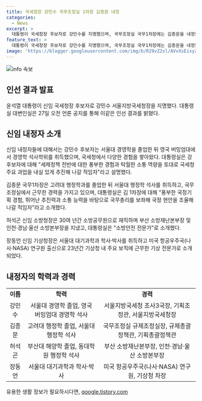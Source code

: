 ```yaml
---
title: 국세청장 강민수 국무조정실 1차장 김종문 내정
categories:
  - News
excerpt: >
  대통령이 국세청장 후보자로 강민수를 지명했으며, 국무조정실 국무1차장에는 김종문을 내정했다. 또한 소방청장과 기상청장에 허석곤과 장동언을 각각 내정했다. 강민수는 경영학과 석사 학위 소지하고, 김종문은 국정기획 경험이 풍부하며, 허석곤은 30년 간의 소방 경력을 보유하고, 장동언은 기상청 내 주요 보직에서 23년간 근무한 경력을 갖고 있다. 대통령실은 모든 후보자들을 적임자로 소개했다.
feature_text: >
  대통령이 국세청장 후보자로 강민수를 지명했으며, 국무조정실 국무1차장에는 김종문을 내정했다. 또한 소방청장과 기상청장에 허석곤과 장동언을 각각 내정했다. 강민수는 경영학과 석사 학위 소지하고, 김종문은 국정기획 경험이 풍부하며, 허석곤은 30년 간의 소방 경력을 보유하고, 장동언은 기상청 내 주요 보직에서 23년간 근무한 경력을 갖고 있다. 대통령실은 모든 후보자들을 적임자로 소개했다.
image: 'https://blogger.googleusercontent.com/img/b/R29vZ2xl/AVvXsEixyZcFfHzMRdzZMjFBmAUKJYCLCGyLL1o632UiGVXcaFdKo_bkvkuCioo0uUKlGfBVcT3P84aROyZIXSBEx3Aw5nCQ3pTgDom1WDC4m8eifvWiAmWEEVb4x6G_l8C0QH225ldMjyaFvpxGEBGNO37VmDTDMHGhJPq73UglMfDca1-0aw/s1600/blogspot.png'
---
```


<p><img src="https://blogger.googleusercontent.com/img/b/R29vZ2xl/AVvXsEixyZcFfHzMRdzZMjFBmAUKJYCLCGyLL1o632UiGVXcaFdKo_bkvkuCioo0uUKlGfBVcT3P84aROyZIXSBEx3Aw5nCQ3pTgDom1WDC4m8eifvWiAmWEEVb4x6G_l8C0QH225ldMjyaFvpxGEBGNO37VmDTDMHGhJPq73UglMfDca1-0aw/s1600/blogspot.png" alt="info 속보" /></p>

<h2 data-ke-size="size26">인선 결과 발표</h2>

<p data-ke-size="size16">윤석열 대통령이 신임 국세청장 후보자로 강민수 서울지방국세청장을 지명했다. 대통령실 대변인실은 27일 오전 언론 공지를 통해 이같은 인선 결과를 밝혔다.</p>

<h2 data-ke-size="size26">신임 내정자 소개</h2>

<p data-ke-size="size16">신임 내정자들에 대해서는 강민수 후보자는 서울대 경영학을 졸업한 뒤 영국 버밍엄대에서 경영학 석사학위를 취득했으며, 국세청에서 다양한 경험을 쌓아왔다. 대통령실은 강 후보자에 대해 "세제정책 전반에 대한 풍부한 경험과 탁월한 소통 역량을 토대로 국세청 주요 과업을 내실 있게 추진해 나갈 적임자"라고 설명했다.</p>

<p data-ke-size="size16">김종문 국무1차장은 고려대 행정학과를 졸업한 뒤 서울대 행정학 석사를 취득하고, 국무조정실에서 근무한 경력을 가지고 있으며, 대통령실은 김 1차장에 대해 "풍부한 국정기획 경험, 뛰어난 추진력과 소통 능력을 바탕으로 국무총리를 보좌해 국정 현안을 조율해 나갈 적임자"라고 소개했다.</p>

<p data-ke-size="size16">허석곤 신임 소방청장은 30여 년간 소방공무원으로 재직하며 부산 소방재난본부장 및 인천·경남·울산 소방본부장을 지냈고, 대통령실은 "소방안전 전문가"로 소개했다.</p>

<p data-ke-size="size16">장동언 신임 기상청장은 서울대 대기과학과 학사·박사를 취득하고 미국 항공우주국(나사·NASA) 연구원 출신으로 23년간 기상청 내 주요 보직에 근무한 기상 전문가로 소개되었다.</p>

<h2 data-ke-size="size26">내정자의 학력과 경력</h2>

<table>
  <tr>
    <td style="text-align: center; height: 17px;"><b>이름</b></td>
    <td style="text-align: center; height: 17px;"><b>학력</b></td>
    <td style="text-align: center; height: 17px;"><b>경력</b></td>
  </tr>
  <tr>
    <td style="text-align: center; height: 17px;">강민수</td>
    <td style="text-align: center; height: 17px;">서울대 경영학 졸업, 영국 버밍엄대 경영학 석사</td>
    <td style="text-align: center; height: 17px;">서울지방국세청 조사3국장, 기획조정관, 서울지방국세청장</td>
  </tr>
  <tr>
    <td style="text-align: center; height: 17px;">김종문</td>
    <td style="text-align: center; height: 17px;">고려대 행정학 졸업, 서울대 행정학 석사</td>
    <td style="text-align: center; height: 17px;">국무조정실 규제조정실장, 규제총괄정책관, 기획총괄정책관</td>
  </tr>
  <tr>
    <td style="text-align: center; height: 17px;">허석곤</td>
    <td style="text-align: center; height: 17px;">부산대 해양학 졸업, 동대학원 행정학 석사</td>
    <td style="text-align: center; height: 17px;">부산 소방재난본부장, 인천·경남·울산 소방본부장</td>
  </tr>
  <tr>
    <td style="text-align: center; height: 17px;">장동언</td>
    <td style="text-align: center; height: 17px;">서울대 대기과학과 학사·박사</td>
    <td style="text-align: center; height: 17px;">미국 항공우주국(나사·NASA) 연구원, 기상청 차장</td>
  </tr>
</table>
유용한 생활 정보가 필요하시다면, <a href="https://qoogle.tistory.com" rel="dofollow">qoogle.tistory.com</a>


